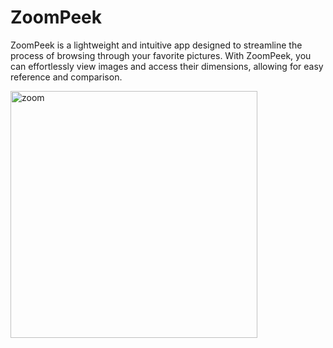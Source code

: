# ZoomPeek

ZoomPeek is a lightweight and intuitive app designed to streamline the process of browsing through your favorite pictures. 
With ZoomPeek, you can effortlessly view images and access their dimensions, allowing for easy reference and comparison.

<img width="395" alt="zoom" src="https://github.com/Magdalenaspace/SwiftUI-Apps/assets/96504344/174d0028-a51b-424d-b2d5-19b8f261ffd1">
